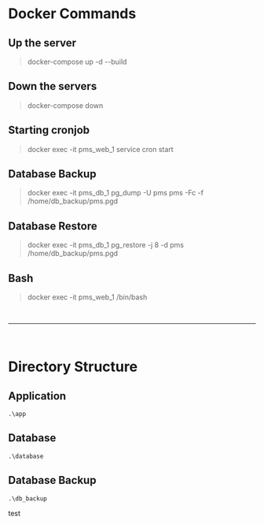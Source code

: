 # **Docker Commands**

## Up the server
>docker-compose up -d --build
## Down the servers
>docker-compose down
## Starting cronjob
>docker exec -it pms_web_1 service cron start
## Database Backup
>docker exec -it pms_db_1 pg_dump -U pms pms -Fc -f /home/db_backup/pms.pgd
## Database Restore
>docker exec -it pms_db_1 pg_restore -j 8 -d pms /home/db_backup/pms.pgd
## Bash
>docker exec -it pms_web_1 /bin/bash

<br /><hr /><br />

# **Directory Structure**
## Application
    .\app
## Database
    .\database
## Database Backup
    .\db_backup

test